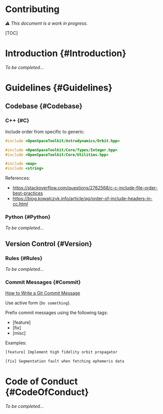 Contributing
============

*⚠ This document is a work in progress.*

[TOC]

# Introduction {#Introduction}

*To be completed...*

# Guidelines {#Guidelines}

## Codebase {#Codebase}

### C++ {#C}

Include order from specific to generic:

```cpp
#include <OpenSpaceToolkit/Astrodynamics/Orbit.hpp>

#include <OpenSpaceToolkit/Core/Types/Integer.hpp>
#include <OpenSpaceToolkit/Core/Utilities.hpp>

#include <map>
#include <string>
```

References:

- https://stackoverflow.com/questions/2762568/c-c-include-file-order-best-practices
- https://blog.kowalczyk.info/article/qg/order-of-include-headers-in-cc.html

### Python {#Python}

*To be completed...*

## Version Control {#Version}

### Rules {#Rules}

*To be completed...*

### Commit Messages {#Commit}

[How to Write a Git Commit Message](https://chris.beams.io/posts/git-commit/)

Use active form (`Do something`).

Prefix commit messages using the following tags:

- [feature]
- [fix]
- [misc]

Examples:

```txt
[feature] Implement high fidelity orbit propagator
```

```txt
[fix] Segmentation fault when fetching ephemeris data
```

# Code of Conduct {#CodeOfConduct}

*To be completed...*
